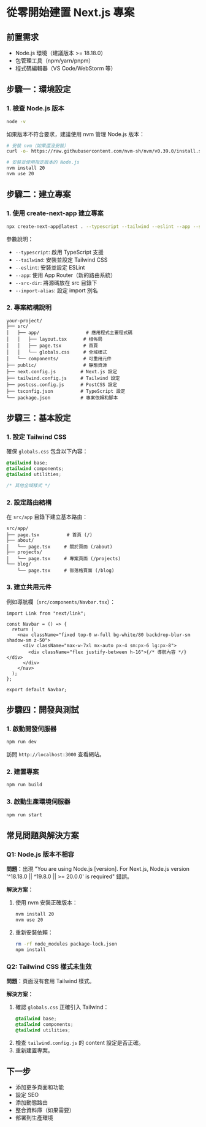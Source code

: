 # 從零開始建置 Next.js 專案

## 前置需求

- Node.js 環境（建議版本 >= 18.18.0）
- 包管理工具（npm/yarn/pnpm）
- 程式碼編輯器（VS Code/WebStorm 等）

## 步驟一：環境設定

### 1. 檢查 Node.js 版本

```bash
node -v
```

如果版本不符合要求，建議使用 nvm 管理 Node.js 版本：

```bash
# 安裝 nvm（如果還沒安裝）
curl -o- https://raw.githubusercontent.com/nvm-sh/nvm/v0.39.0/install.sh | bash

# 安裝並使用指定版本的 Node.js
nvm install 20
nvm use 20
```

## 步驟二：建立專案

### 1. 使用 create-next-app 建立專案

```bash
npx create-next-app@latest . --typescript --tailwind --eslint --app --src-dir --import-alias "@/*"
```

參數說明：

- `--typescript`: 啟用 TypeScript 支援
- `--tailwind`: 安裝並設定 Tailwind CSS
- `--eslint`: 安裝並設定 ESLint
- `--app`: 使用 App Router（新的路由系統）
- `--src-dir`: 將源碼放在 src 目錄下
- `--import-alias`: 設定 import 別名

### 2. 專案結構說明

```
your-project/
├── src/
│   ├── app/                 # 應用程式主要程式碼
│   │   ├── layout.tsx      # 根佈局
│   │   ├── page.tsx        # 首頁
│   │   └── globals.css     # 全域樣式
│   └── components/         # 可重用元件
├── public/                 # 靜態資源
├── next.config.js         # Next.js 設定
├── tailwind.config.js     # Tailwind 設定
├── postcss.config.js      # PostCSS 設定
├── tsconfig.json          # TypeScript 設定
└── package.json           # 專案依賴和腳本
```

## 步驟三：基本設定

### 1. 設定 Tailwind CSS

確保 `globals.css` 包含以下內容：

```css
@tailwind base;
@tailwind components;
@tailwind utilities;

/* 其他全域樣式 */
```

### 2. 設定路由結構

在 `src/app` 目錄下建立基本路由：

```
src/app/
├── page.tsx          # 首頁 (/)
├── about/
│   └── page.tsx     # 關於頁面 (/about)
├── projects/
│   └── page.tsx     # 專案頁面 (/projects)
└── blog/
    └── page.tsx     # 部落格頁面 (/blog)
```

### 3. 建立共用元件

例如導航欄（`src/components/Navbar.tsx`）：

```tsx
import Link from "next/link";

const Navbar = () => {
  return (
    <nav className="fixed top-0 w-full bg-white/80 backdrop-blur-sm shadow-sm z-50">
      <div className="max-w-7xl mx-auto px-4 sm:px-6 lg:px-8">
        <div className="flex justify-between h-16">{/* 導航內容 */}</div>
      </div>
    </nav>
  );
};

export default Navbar;
```

## 步驟四：開發與測試

### 1. 啟動開發伺服器

```bash
npm run dev
```

訪問 `http://localhost:3000` 查看網站。

### 2. 建置專案

```bash
npm run build
```

### 3. 啟動生產環境伺服器

```bash
npm run start
```

## 常見問題與解決方案

### Q1: Node.js 版本不相容

**問題**：出現 "You are using Node.js [version]. For Next.js, Node.js version '^18.18.0 || ^19.8.0 || >= 20.0.0' is required" 錯誤。

**解決方案**：

1. 使用 nvm 安裝正確版本：
   ```bash
   nvm install 20
   nvm use 20
   ```
2. 重新安裝依賴：
   ```bash
   rm -rf node_modules package-lock.json
   npm install
   ```

### Q2: Tailwind CSS 樣式未生效

**問題**：頁面沒有套用 Tailwind 樣式。

**解決方案**：

1. 確認 `globals.css` 正確引入 Tailwind：
   ```css
   @tailwind base;
   @tailwind components;
   @tailwind utilities;
   ```
2. 檢查 `tailwind.config.js` 的 content 設定是否正確。
3. 重新建置專案。

## 下一步

- 添加更多頁面和功能
- 設定 SEO
- 添加動態路由
- 整合資料庫（如果需要）
- 部署到生產環境
